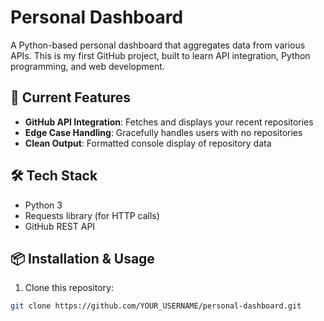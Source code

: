 # Personal Dashboard

A Python-based personal dashboard that aggregates data from various APIs. This is my first GitHub project, built to learn API integration, Python programming, and web development.

## 🚀 Current Features

- **GitHub API Integration**: Fetches and displays your recent repositories
- **Edge Case Handling**: Gracefully handles users with no repositories
- **Clean Output**: Formatted console display of repository data

## 🛠️ Tech Stack

- Python 3
- Requests library (for HTTP calls)
- GitHub REST API

## 📦 Installation & Usage

1. Clone this repository:
```bash
git clone https://github.com/YOUR_USERNAME/personal-dashboard.git
